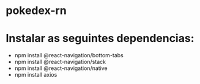 # pokedex-rn

# Instalar as seguintes dependencias: 
- npm install @react-navigation/bottom-tabs  
- npm install @react-navigation/stack     
- npm install @react-navigation/native  
- npm install axios

